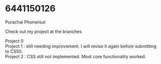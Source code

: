 # 6441150126
Purachai Phonwisut

Check out my project at the branches

Project 0\
Project 1 : still needing improvement. I will revise it again before submitting to CS50. \
Project 2 : CSS still not implemented. Most core functionality worked.
